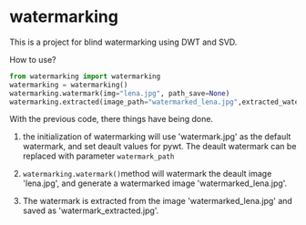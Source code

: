 # watermarking
This is a project for blind watermarking using DWT and SVD.

How to use? 

```python
from watermarking import watermarking
watermarking = watermarking()
watermarking.watermark(img="lena.jpg", path_save=None)
watermarking.extracted(image_path="watermarked_lena.jpg",extracted_watermark_path = None)
```

With the previous code, there things have being done.

1. the initialization of watermarking will use 'watermark.jpg' as the default watermark, and set deault values for pywt. The deault watermark can be replaced with parameter `watermark_path`

2. `watermarking.watermark()`method will watermark the deault image 'lena.jpg', and generate a watermarked image 'watermarked_lena.jpg'. 

3. The watermark is extracted from the image 'watermarked_lena.jpg'  and saved as 'watermark_extracted.jpg'.

   